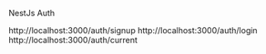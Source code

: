 NestJs Auth

http://localhost:3000/auth/signup
http://localhost:3000/auth/login
http://localhost:3000/auth/current
